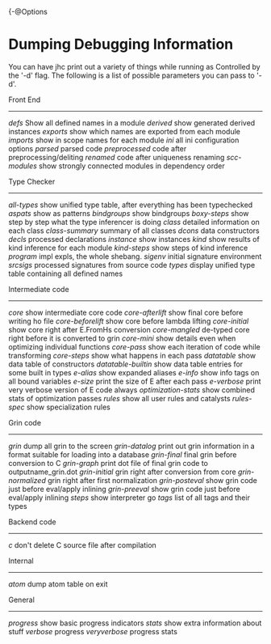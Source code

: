 {-@Options

# Dumping Debugging Information

You can have jhc print out a variety of things while running as Controlled by
the '-d' flag. The following is a list of possible parameters you can pass to
'-d'.


Front End                 
------                    ---------------------------------------------------------------------------
_defs_                    Show all defined names in a module
_derived_                 show generated derived instances
_exports_                 show which names are exported from each module
_imports_                 show in scope names for each module
_ini_                     all ini configuration options
_parsed_                  parsed code
_preprocessed_            code after preprocessing/deliting
_renamed_                 code after uniqueness renaming
_scc-modules_             show strongly connected modules in dependency order

Type Checker              
------                    ---------------------------------------------------------------------------
_all-types_               show unified type table, after everything has been typechecked
_aspats_                  show as patterns
_bindgroups_              show bindgroups
_boxy-steps_              show step by step what the type inferencer is doing
_class_                   detailed information on each class
_class-summary_           summary of all classes
_dcons_                   data constructors
_decls_                   processed declarations
_instance_                show instances
_kind_                    show results of kind inference for each module
_kind-steps_              show steps of kind inference
_program_                 impl expls, the whole shebang.
_sigenv_                  initial signature environment
_srcsigs_                 processed signatures from source code
_types_                   display unified type table containing all defined names

Intermediate code         
------                    ---------------------------------------------------------------------------
_core_                    show intermediate core code
_core-afterlift_          show final core before writing ho file
_core-beforelift_         show core before lambda lifting
_core-initial_            show core right after E.FromHs conversion
_core-mangled_            de-typed core right before it is converted to grin
_core-mini_               show details even when optimizing individual functions
_core-pass_               show each iteration of code while transforming
_core-steps_              show what happens in each pass
_datatable_               show data table of constructors
_datatable-builtin_       show data table entries for some built in types
_e-alias_                 show expanded aliases
_e-info_                  show info tags on all bound variables
_e-size_                  print the size of E after each pass
_e-verbose_               print very verbose version of E code always
_optimization-stats_      show combined stats of optimization passes
_rules_                   show all user rules and catalysts
_rules-spec_              show specialization rules

Grin code                 
------                    ---------------------------------------------------------------------------
_grin_                    dump all grin to the screen
_grin-datalog_            print out grin information in a format suitable for loading into a database
_grin-final_              final grin before conversion to C
_grin-graph_              print dot file of final grin code to outputname_grin.dot
_grin-initial_            grin right after conversion from core
_grin-normalized_         grin right after first normalization
_grin-posteval_           show grin code just before eval/apply inlining
_grin-preeval_            show grin code just before eval/apply inlining
_steps_                   show interpreter go
_tags_                    list of all tags and their types

Backend code              
------                    ---------------------------------------------------------------------------
_c_                       don't delete C source file after compilation

Internal                  
------                    ---------------------------------------------------------------------------
_atom_                    dump atom table on exit

General                   
------                    ---------------------------------------------------------------------------
_progress_                show basic progress indicators
_stats_                   show extra information about stuff
_verbose_                 progress
_veryverbose_             progress stats
